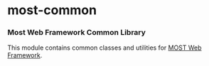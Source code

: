 # most-common
### Most Web Framework Common Library
This module contains common classes and utilities for [MOST Web Framework](https://github.com/kbarbounakis/most-web).
